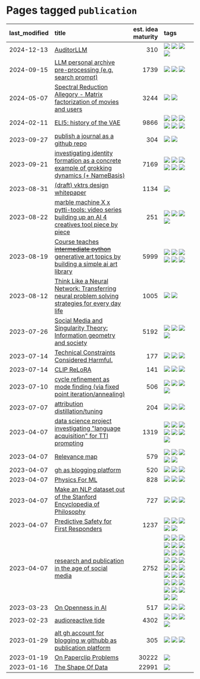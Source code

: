 # Pages tagged `publication`

|last_modified|title|est. idea maturity|tags
|:---|:---|---:|:---|
|2024-12-13|[AuditorLLM](../auditor-llm.md)|310|[![](https://img.shields.io/badge/tag-experimental-77485f)](../tags/experimental.md) [![](https://img.shields.io/badge/tag-llm-e839f4)](../tags/llm.md) [![](https://img.shields.io/badge/tag-public_good-36f98)](../tags/public_good.md) [![](https://img.shields.io/badge/tag-publication-7fe3bd)](../tags/publication.md)|
|2024-09-15|[LLM personal archive pre-processing (e.g. search prompt)](../personal_archive_prompt.md)|1739|[![](https://img.shields.io/badge/tag-public_good-36f98)](../tags/public_good.md) [![](https://img.shields.io/badge/tag-publication-7fe3bd)](../tags/publication.md) [![](https://img.shields.io/badge/tag-shitpost-c9145c)](../tags/shitpost.md)|
|2024-05-07|[Spectral Reduction Allegory - Matrix factorization of movies and users](../pca_opus.md)|3244|[![](https://img.shields.io/badge/tag-PCA-11772b)](../tags/PCA.md) [![](https://img.shields.io/badge/tag-publication-7fe3bd)](../tags/publication.md)|
|2024-02-11|[ELI5: history of the VAE](../ufldl_history.md)|9866|[![](https://img.shields.io/badge/tag-education-d2ea1b)](../tags/education.md) [![](https://img.shields.io/badge/tag-feature_learning-fae99e)](../tags/feature_learning.md) [![](https://img.shields.io/badge/tag-history-67053)](../tags/history.md) [![](https://img.shields.io/badge/tag-history_of_science-fdf6a0)](../tags/history_of_science.md) [![](https://img.shields.io/badge/tag-publication-7fe3bd)](../tags/publication.md) [![](https://img.shields.io/badge/tag-vae-288446)](../tags/vae.md)|
|2023-09-27|[publish a journal as a github repo](../journal_as_github.md)|304|[![](https://img.shields.io/badge/tag-public_good-36f98)](../tags/public_good.md) [![](https://img.shields.io/badge/tag-publication-7fe3bd)](../tags/publication.md)|
|2023-09-21|[investigating identity formation as a concrete example of grokking dynamics (+ NameBasis)](../identity_grokking_dynamics.md)|7169|[![](https://img.shields.io/badge/tag-alignment-82f36e)](../tags/alignment.md) [![](https://img.shields.io/badge/tag-experimental-77485f)](../tags/experimental.md) [![](https://img.shields.io/badge/tag-interpretability-539c8)](../tags/interpretability.md) [![](https://img.shields.io/badge/tag-publication-7fe3bd)](../tags/publication.md) [![](https://img.shields.io/badge/tag-safety-a3de36)](../tags/safety.md) [![](https://img.shields.io/badge/tag-wip-496a1)](../tags/wip.md)|
|2023-08-31|[(draft) vktrs design whitepaper](../vktrs_design_whitepaper.md)|1134|[![](https://img.shields.io/badge/tag-publication-7fe3bd)](../tags/publication.md)|
|2023-08-22|[marble machine X x pytti-tools: video series building up an AI 4 creatives tool piece by piece](../marble_machine_x_pytti-tools.md)|251|[![](https://img.shields.io/badge/tag-curriculum-e33481)](../tags/curriculum.md) [![](https://img.shields.io/badge/tag-public_good-36f98)](../tags/public_good.md) [![](https://img.shields.io/badge/tag-publication-7fe3bd)](../tags/publication.md) [![](https://img.shields.io/badge/tag-video_series-b59164)](../tags/video_series.md)|
|2023-08-19|[Course teaches ~~intermediate python~~ generative art topics by building a simple ai art library](../Course_teaches_basic_python_by_building_a_simple_ai_art_library.md)|5999|[![](https://img.shields.io/badge/tag-curriculum-e33481)](../tags/curriculum.md) [![](https://img.shields.io/badge/tag-education-d2ea1b)](../tags/education.md) [![](https://img.shields.io/badge/tag-from_issue-50c04b)](../tags/from_issue.md) [![](https://img.shields.io/badge/tag-public_good-36f98)](../tags/public_good.md) [![](https://img.shields.io/badge/tag-publication-7fe3bd)](../tags/publication.md) [![](https://img.shields.io/badge/tag-wip-496a1)](../tags/wip.md)|
|2023-08-12|[Think Like a Neural Network: Transferring neural problem solving strategies for every day life](../think_like_an_ann.md)|1005|[![](https://img.shields.io/badge/tag-philosophy-e168be)](../tags/philosophy.md) [![](https://img.shields.io/badge/tag-publication-7fe3bd)](../tags/publication.md)|
|2023-07-26|[Social Media and Singularity Theory: Information geometry and society](../social_singularities.md)|5192|[![](https://img.shields.io/badge/tag-alignment-82f36e)](../tags/alignment.md) [![](https://img.shields.io/badge/tag-information_geometry-37db7)](../tags/information_geometry.md) [![](https://img.shields.io/badge/tag-philosophy-e168be)](../tags/philosophy.md) [![](https://img.shields.io/badge/tag-publication-7fe3bd)](../tags/publication.md)|
|2023-07-14|[Technical Constraints Considered Harmful.](../constraints_considered_hazardous.md)|177|[![](https://img.shields.io/badge/tag-best_practices-cc5ed7)](../tags/best_practices.md) [![](https://img.shields.io/badge/tag-engineering-dd597e)](../tags/engineering.md) [![](https://img.shields.io/badge/tag-publication-7fe3bd)](../tags/publication.md)|
|2023-07-14|[CLIP ReLoRA](../clip_relora.md)|141|[![](https://img.shields.io/badge/tag-experimental-77485f)](../tags/experimental.md) [![](https://img.shields.io/badge/tag-open_source-394ee4)](../tags/open_source.md) [![](https://img.shields.io/badge/tag-publication-7fe3bd)](../tags/publication.md)|
|2023-07-10|[cycle refinement as mode finding (via fixed point iteration/annealing)](../cycle_refinement_as_modefinding.md)|506|[![](https://img.shields.io/badge/tag-experimental-77485f)](../tags/experimental.md) [![](https://img.shields.io/badge/tag-publication-7fe3bd)](../tags/publication.md) [![](https://img.shields.io/badge/tag-text2image-ea4c14)](../tags/text2image.md) [![](https://img.shields.io/badge/tag-text2video-81aec0)](../tags/text2video.md)|
|2023-07-07|[attribution distillation/tuning](../attribution_tuning.md)|204|[![](https://img.shields.io/badge/tag-experimental-77485f)](../tags/experimental.md) [![](https://img.shields.io/badge/tag-model_compression-9a9fc4)](../tags/model_compression.md) [![](https://img.shields.io/badge/tag-publication-7fe3bd)](../tags/publication.md)|
|2023-04-07|[data science project investigating "language acquisition" for TTI prompting](../tti_language_aqcuisition.md)|1319|[![](https://img.shields.io/badge/tag-alignment-82f36e)](../tags/alignment.md) [![](https://img.shields.io/badge/tag-dataset-98b52b)](../tags/dataset.md) [![](https://img.shields.io/badge/tag-experimental-77485f)](../tags/experimental.md) [![](https://img.shields.io/badge/tag-prompting-b25b5)](../tags/prompting.md) [![](https://img.shields.io/badge/tag-publication-7fe3bd)](../tags/publication.md) [![](https://img.shields.io/badge/tag-publicgood-97a75e)](../tags/publicgood.md) [![](https://img.shields.io/badge/tag-stability-43d799)](../tags/stability.md)|
|2023-04-07|[Relevance map](../Relevance_map.md)|579|[![](https://img.shields.io/badge/tag-meta-a682e)](../tags/meta.md) [![](https://img.shields.io/badge/tag-prompting-b25b5)](../tags/prompting.md) [![](https://img.shields.io/badge/tag-publication-7fe3bd)](../tags/publication.md) [![](https://img.shields.io/badge/tag-stability-43d799)](../tags/stability.md) [![](https://img.shields.io/badge/tag-tooling-76bb24)](../tags/tooling.md)|
|2023-04-07|[gh as blogging platform](../gh_as_blogging_platform.md)|520|[![](https://img.shields.io/badge/tag-publication-7fe3bd)](../tags/publication.md) [![](https://img.shields.io/badge/tag-tooling-76bb24)](../tags/tooling.md) [![](https://img.shields.io/badge/tag-wip-496a1)](../tags/wip.md)|
|2023-04-07|[Physics For ML](../physics_for_ml.md)|828|[![](https://img.shields.io/badge/tag-curriculum-e33481)](../tags/curriculum.md) [![](https://img.shields.io/badge/tag-education-d2ea1b)](../tags/education.md) [![](https://img.shields.io/badge/tag-publication-7fe3bd)](../tags/publication.md)|
|2023-04-07|[Make an NLP dataset out of the Stanford Encyclopedia of Philosophy](../sep_dataset.md)|727|[![](https://img.shields.io/badge/tag-dataset-98b52b)](../tags/dataset.md) [![](https://img.shields.io/badge/tag-publication-7fe3bd)](../tags/publication.md) [![](https://img.shields.io/badge/tag-wip-496a1)](../tags/wip.md)|
|2023-04-07|[Predictive Safety for First Responders](../safety-officer.md)|1237|[![](https://img.shields.io/badge/tag-completed-d548d8)](../tags/completed.md) [![](https://img.shields.io/badge/tag-dataset-98b52b)](../tags/dataset.md) [![](https://img.shields.io/badge/tag-publication-7fe3bd)](../tags/publication.md) [![](https://img.shields.io/badge/tag-publicgood-97a75e)](../tags/publicgood.md) [![](https://img.shields.io/badge/tag-wip-496a1)](../tags/wip.md)|
|2023-04-07|[research and publication in the age of social media](../research-and-social.md)|2752|[![](https://img.shields.io/badge/tag-arxiv-2b1224)](../tags/arxiv.md) [![](https://img.shields.io/badge/tag-citation-869cae)](../tags/citation.md) [![](https://img.shields.io/badge/tag-corrections-3c7f53)](../tags/corrections.md) [![](https://img.shields.io/badge/tag-credit-22d494)](../tags/credit.md) [![](https://img.shields.io/badge/tag-curation-90446b)](../tags/curation.md) [![](https://img.shields.io/badge/tag-discoverability-35d2ce)](../tags/discoverability.md) [![](https://img.shields.io/badge/tag-discussion-8e95e2)](../tags/discussion.md) [![](https://img.shields.io/badge/tag-feed-be4650)](../tags/feed.md) [![](https://img.shields.io/badge/tag-git-3f3dc3)](../tags/git.md) [![](https://img.shields.io/badge/tag-git-3f3dc3)](../tags/git.md) [![](https://img.shields.io/badge/tag-historyofscience-cdef47)](../tags/historyofscience.md) [![](https://img.shields.io/badge/tag-mastodon-99b5f2)](../tags/mastodon.md) [![](https://img.shields.io/badge/tag-openreview-d46ff4)](../tags/openreview.md) [![](https://img.shields.io/badge/tag-paperswithcode-faa2fc)](../tags/paperswithcode.md) [![](https://img.shields.io/badge/tag-platform-1ee399)](../tags/platform.md) [![](https://img.shields.io/badge/tag-publication-7fe3bd)](../tags/publication.md) [![](https://img.shields.io/badge/tag-reproducibility-49fd1a)](../tags/reproducibility.md) [![](https://img.shields.io/badge/tag-research-6edb5)](../tags/research.md) [![](https://img.shields.io/badge/tag-retractions-f1c85)](../tags/retractions.md) [![](https://img.shields.io/badge/tag-search-2229ca)](../tags/search.md) [![](https://img.shields.io/badge/tag-socialmedia-3b815)](../tags/socialmedia.md) [![](https://img.shields.io/badge/tag-stackoverflow-3b18a)](../tags/stackoverflow.md) [![](https://img.shields.io/badge/tag-subscription-957448)](../tags/subscription.md) [![](https://img.shields.io/badge/tag-transparency-936135)](../tags/transparency.md) [![](https://img.shields.io/badge/tag-twitter-deeba9)](../tags/twitter.md) [![](https://img.shields.io/badge/tag-validation-c456a9)](../tags/validation.md)|
|2023-03-23|[On Openness in AI](../on_openness_in_ai.md)|517|[![](https://img.shields.io/badge/tag-alignment-82f36e)](../tags/alignment.md) [![](https://img.shields.io/badge/tag-publication-7fe3bd)](../tags/publication.md) [![](https://img.shields.io/badge/tag-publicgood-97a75e)](../tags/publicgood.md)|
|2023-02-23|[audioreactive tide](../audioreactive_tide.md)|4302|[![](https://img.shields.io/badge/tag-animation-b7fb0)](../tags/animation.md) [![](https://img.shields.io/badge/tag-completed-d548d8)](../tags/completed.md) [![](https://img.shields.io/badge/tag-experimental-77485f)](../tags/experimental.md) [![](https://img.shields.io/badge/tag-publication-7fe3bd)](../tags/publication.md)|
|2023-01-29|[alt gh account for blogging w githubb as publication platform](../alt_gh_account_for_blogging.md)|305|[![](https://img.shields.io/badge/tag-MILESTONE_POC-e6ab9)](../tags/MILESTONE_POC.md) [![](https://img.shields.io/badge/tag-publication-7fe3bd)](../tags/publication.md) [![](https://img.shields.io/badge/tag-wip-496a1)](../tags/wip.md)|
|2023-01-19|[On Paperclip Problems](../on_paperclip_problems.md)|30222|[![](https://img.shields.io/badge/tag-publication-7fe3bd)](../tags/publication.md)|
|2023-01-16|[The Shape Of Data](../the_shape_of_data.md)|22991|[![](https://img.shields.io/badge/tag-publication-7fe3bd)](../tags/publication.md)|